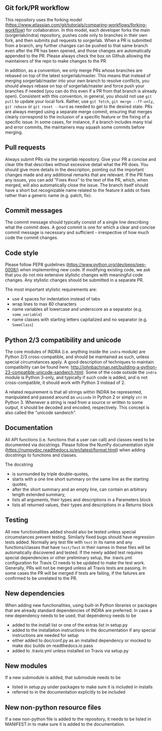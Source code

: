 Git fork/PR workflow
--------------------
This repository uses the forking model (https://www.atlassian.com/git/tutorials/comparing-workflows/forking-workflow)
for collaboration. In this model,
each developer forks the main (sorgerlab/indra) repository, pushes code
only to branches in their own fork, and then submits pull requests to
sorgerlab. When a PR is submitted from a branch, any further changes can be pushed
to that same branch even after the PR has been opened, and those changes
are automatically appended to the PR. Please always check the box on Github
allowing the maintainers of the repo to make changes to the PR.

In addition, as a convention, we only merge PRs whose branches are rebased
on top of the latest sorgerlab/master. This means that instead of merging
sorgerlab/master into your own branch to resolve conflicts, you should always
rebase on top of sorgerlab/master and force push your branches if
needed (you can do this even if a PR from that branch is already open).
Consistent with this convention, in general, you should not use `git pull`
to update your local fork. Rather, use `git fetch`,
`git merge --ff-only`, `git rebase` or `git reset --hard` as needed to
get to the desired state. PRs are always merged using a separate merge commit,
ensuring that merges clearly correspond to the inclusion of a specific
feature or the fixing of a specific issue. In some cases, for instance, if
a branch includes many trial and error commits, the maintainers may squash
some commits before merging.

Pull requests
-------------
Always submit PRs via the sorgerlab repository.
Give your PR a concise and clear title that describes without excessive detail
what the PR does. You should give more details in the description, pointing
out the important changes made and any additional remarks that are relevant.
If the PR fixes any issues, you can add "Fixes #xxx" to the text of the PR,
which, when merged, will also automatically close the issue.
The branch itself should have a short but recognizable name related to the
feature it adds ot fixes rather than a generic name (e.g. patch, fix).

Commit messages
---------------
The commit message should typically consist of a single line describing what
the commit does. A good commit is one for which a clear and concise commit
message is necessary and sufficient - irrespective of how much code the commit
changes.

Code style
----------
Please follow PEP8 guidelines (https://www.python.org/dev/peps/pep-0008/)
when implementing new code. If modifying existing
code, we ask that you do not mix extensive stylistic changes with meaningful
code changes. Any stylistic changes should be submitted in a separate PR.

The most important stylistic requirements are:
- use 4 spaces for indentation instead of tabs
- wrap lines to max 80 characters
- name variables all lowercase and underscore as a separator
(e.g. `some_variable`)
- name classes with starting letters capitalized and no separator
(e.g. `SomeClass`)

Python 2/3 compatibility and unicode
------------------------------------
The core modules of INDRA (i.e. anything inside the `indra` module)
are Python 2/3 cross-compatible, and should be maintained as such, unless
special circumstances apply.
A good description of techniques to maintain compatibility
can be found here: http://johnbachman.net/building-a-python-23-compatible-unicode-sandwich.html. Some of the code outside the `indra` module is Python 3-only,
and typically if such code is added, and is not cross-compatible, it should
work with Python 3 instead of 2.

A related requirement is that all strings within INDRA be represented,
manipulated and passed around as `unicode` in Python 2 or simply `str`
in Python 3. Whenever a string is read from a source or written to some
output, it should be decoded and encoded, respectively. This concept is also
called the "unicode sandwich".

Documentation
-------------
All API functions (i.e. functions that a user can call) and classes need to be
documented via docstrings. Please follow the NumPy documentation style
(https://numpydoc.readthedocs.io/en/latest/format.html)
when adding docstrings to functions and classes.

The docstring
- is surrounded by triple double-quotes,
- starts with a one line short summary on the same line as the starting quotes,
- after the short summary and an empty line, can contain an arbitrary length
extended summary,
- lists all arguments, their types and descriptions in a Parameters block
- lists all returned values, their types and descriptions in a Returns block

Testing
-------
All new functionalities added should also be tested unless special
circumstances prevent testing. Similarly fixed bugs should have regression
tests added. Normally any test file with `test` in its
name and any functions/classes that have `test/Test` in their names in these
files will be automatically discovered and tested. If the newly added
test requires special dependencies or other preliminary setup, the
.travis.yml configuration for Travis CI needs to be updated to make the test
work. Generally, PRs will not be merged unless all Travis tests are passing.
In some cases the PR will be merged if tests are failing, if the failures
are confirmed to be unrelated to the PR.

New dependencies
----------------
When adding new functionalities, using built-in Python libraries or
packages that are already standard dependencies of INDRA are preferred.
In case a new dependency needs to be used, that dependency needs to be
- added to the install list or one of the extras list in setup.py
- added to the installation instructions in the documentation if any special
instructions are needed for setup
- either added to doc/conf.py as an installed dependency or mocked to make doc
builds on readthedocs.io pass
- added to .travis.yml unless installed on Travis via setup.py

New modules
-----------
If a new submodule is added, that submodule needs to be
- listed in setup.py under packages to make sure it is included in installs
- referred to in the documentation explicitly to be included

New non-python resource files
-----------------------------
If a new non-python file is added to the repository, it needs to be listed
in MANIFEST.in to make sure it is added to the documentation.
